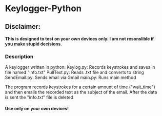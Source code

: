 # Keylogger-Python
## Disclaimer:  
#### This is designed to test on your own devices only. I am not resonslible if you make stupid decisions.  

### Description
A keylogger written in python:
Keylog.py: Records keystrokes and saves in file named "info.txt"
PullText.py: Reads .txt file and converts to string
SendEmail.py: Sends email via Gmail
main.py: Runs main method

The program records keystrokes for a certain amount of time ("wait_time") and then emails the recorded text as the subject of the email.
After the data is sent the "info.txt" file is deleted.


  
#### Use only on your own devices!

